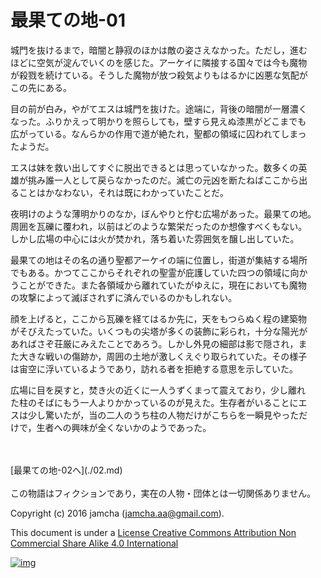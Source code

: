 # 最果ての地-01

城門を抜けるまで，暗闇と静寂のほかは敵の姿さえなかった。ただし，進む  
ほどに空気が淀んでいくのを感じた。アーケイに隣接する国々では今も魔物  
が殺戮を続けている。そうした魔物が放つ殺気よりもはるかに凶悪な気配が  
この先にある。  

目の前が白み，やがてエスは城門を抜けた。途端に，背後の暗闇が一層濃く  
なった。ふりかえって明かりを照らしても，壁すら見えぬ漆黒がどこまでも  
広がっている。なんらかの作用で道が絶たれ，聖都の領域に囚われてしまっ  
たようだ。  

エスは妹を救い出してすぐに脱出できるとは思っていなかった。数多くの英  
雄が挑み誰一人として戻らなかったのだ。滅亡の元凶を断たねばここから出  
ることはかなわない，それは既にわかっていたことだ。  

夜明けのような薄明かりのなか，ぼんやりと佇む広場があった。最果ての地。  
周囲を瓦礫に覆われ，以前はどのような繁栄だったのか想像すべくもない。  
しかし広場の中心には火が焚かれ，落ち着いた雰囲気を醸し出していた。  

最果ての地はその名の通り聖都アーケイの端に位置し，街道が集結する場所  
でもある。かつてここからそれぞれの聖霊が庇護していた四つの領域に向か  
うことができた。また各領域から離れていたがゆえに，現在においても魔物  
の攻撃によって滅ぼされずに済んでいるのかもしれない。  

顔を上げると，ここから瓦礫を経てはるか先に，天をもつらぬく程の建築物  
がそびえたっていた。いくつもの尖塔が多くの装飾に彩られ，十分な陽光が  
あればさぞ荘厳にみえたことであろう。しかし外見の細部は影で隠され，ま  
た大きな戦いの傷跡か，周囲の土地が激しくえぐり取られていた。その様子  
は宙空に浮いているようであり，訪れる者を拒絶する意思を示していた。  

広場に目を戻すと，焚き火の近くに一人うずくまって震えており，少し離れ  
た柱のそばにもう一人よりかかっているのが見えた。生存者がいることにエ  
スは少し驚いたが，当の二人のうち柱の人物だけがこちらを一瞬見やっただ  
けで，生者への興味が全くないかのようであった。  

<br>  
<br>  
[最果ての地-02へ](./02.md)  

<br>  
<br>  
この物語はフィクションであり，実在の人物・団体とは一切関係ありません。  

Copyright (c) 2016 jamcha (jamcha.aa@gmail.com).  

This document is under a [License Creative Commons Attribution Non Commercial Share Alike 4.0 International](http://creativecommons.org/licenses/by-nc-sa/4.0/deed)  

[![img](http://i.creativecommons.org/l/by-nc-sa/3.0/80x15.png)](http://creativecommons.org/licenses/by-nc-sa/4.0/deed)